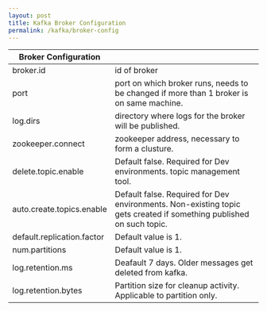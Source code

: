 ```yaml
---
layout: post
title: Kafka Broker Configuration
permalink: /kafka/broker-config
---
```


|Broker Configuration||
|---|---|
|broker.id|	id of broker|
|port|	port on which broker runs, needs to be changed if more than 1 broker is on same machine.|
|log.dirs|	directory where logs for the broker will be published.|
|zookeeper.connect|	zookeeper address, necessary to form a clusture.|
|delete.topic.enable|	Default false. Required for Dev environments. topic management tool.|
|auto.create.topics.enable|	Default false. Required for Dev environments. Non-existing topic gets created if something published on such topic.|
|default.replication.factor|	Default value is 1.|
|num.partitions|	Default value is 1.|
|log.retention.ms|	Deafault 7 days. Older messages get deleted from kafka.|
|log.retention.bytes|	Partition size for cleanup activity. Applicable to partition only.|
